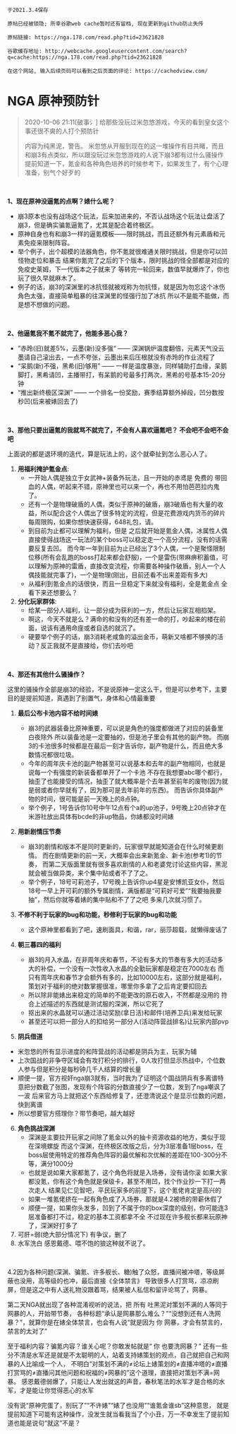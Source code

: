 ```
于2021.3.4保存

原帖已经被锁隐; 所幸谷歌web cache暂时还有留档, 现在更新到github防止失传

原帖链接: https://nga.178.com/read.php?tid=23621828

谷歌缓存地址: http://webcache.googleusercontent.com/search?q=cache:https://nga.178.com/read.php?tid=23621828

在这个网站, 输入后续页码可以看到之后页面的评论: https://cachedview.com/
```



# NGA 原神预防针

> 2020-10-06 21:11[破事氵] 给那些没玩过米忽悠游戏，今天的看到皇女这个事还很不爽的人打个预防针 
>
> 内容为纯黑泥，警告。 米忽悠从开服到现在的这一堆操作有目共睹，而且和崩3有点类似，所以跟没玩过米忽悠游戏的人说下崩3都有过什么骚操作 提前知道一下，氪金和各种角色培养的时候参考下，如果发生了，有个心理准备，别气个好歹的  

<br>

**1、现在原神没逼氪的点啊？婊什么呢？** 

- 崩3原本也没有战场这个玩法，后来加进来的，不否认战场这个玩法让盘活了崩3，但是确实骗氪逼氪了，尤其是配合着终极区。 
- 原神自身也有和崩3一样的逼氪模板——限时挑战，而且还额外有元素盾和元素免疫来限制阵容。
- 举个例子，出个超模的法器角色，你不氪就很难通关限时挑战，但是你可以凹怪物走位和暴击 结果你氪完了之后的下个版本，限时挑战的怪全部都是对应的免疫史莱姆，下一代版本之子就来了 等转完一轮回来，数值早就爆炸了，你也玩了很久早就麻木了。
- 例子的话，崩3的深渊里的冰抗怪就被戏称为勿抗怪，就是因为勿忘这个冰伤角色太强，直接简单粗暴的往深渊里的怪强行加了冰抗 所以不是能不能做，而是想不想做的问题。  

<br>

**2、他逼氪我不氪不就完了，他能多恶心我？** 

- ”赤玲(旧)就差5%，云墨(新)没多强“ —— 深渊锅炉温度翻倍，元素天气没云墨请自己滚出去，一点不夸张，云墨出来后压根就没有赤玲的作业流程了 
- “呆鹅(新)不强，黑希(旧)够用” —— 一样是温度暴涨，同样辅助打血缘，呆鹅脚打，黑希请凹，主播带打，有呆鹅的号最多打两次，黑希的号基本15-20分钟 
- “推出新终极区深渊” —— 一个排名一份奖励，赛季结算额外掉段，凹分数按秒凹(后来被婊回去了)  

<br>

**3、那他只要出逼氪的我就骂不就完了，不会有人喜欢逼氪吧？ 不会吧不会吧不会吧** 

上面说的都是退环境的迭代，算是玩法上的，这个就牵扯到怎么恶心人了。 

1. **用福利掩护氪金点**: 
    - 一开始人偶是独立于女武神+装备外玩法，且一开始的赤鸢是 免费的 带回血的人偶，听起来不错，原神里也可以来一个，再也不用怕芭芭拉内鬼了。 
    - 还有一个是物理破盾的人偶，类似于原神的破盾，崩3破盾也有大量的收益，所以配合这个人偶出了很多特定的流程，但是花费游戏内货币的碎片每周限购，如果你想快速获得，648礼包，请。 
    - 到目前为止都可以理解为福利，但是 之后就开始是氪金人偶，冰属性人偶直接使得战场这一玩法的某个boss可以稳定走一个高分流程，没有的话需要反复去凹。 而今年一年到目前为止已经出了3个人偶，一个是聚怪限制位移(所有会乱跑的boss打起来都会舒服)，一个是雷伤(带麻痹积蓄值，可以理解为原神的雷盾，直接改变流程，你需要各种操作破盾，别人一个人偶技能就完事了)，一个是物理(刚出，目前还看不出来差距有多大) 
    - 从福利到氪金点的话很快，而且一旦稳定下来就没有福利，全是氪金点 全看下来还想要么？ 
2. **分化玩家群体**: 
	- 给某一部分人福利，让一部分成为获利的一方，然后让玩家互相掐架。 
	- 啊这，今天不就是么？满命的和没有的还有差一命的打，吵起来的楼在前面，说该有通用命座或者自选的就沉了。 
	- 硬要举个例子的话，崩3消耗老咸鱼的溢出金币，萌新又啥都不够换的活动？反正我就不是直接给，你们去吵吧

<br>

**4、那还有其他什么骚操作？** 

这里的骚操作全部是崩3的经验，不是说原神一定这么干，但是可以参考下，主要目的是提前知道，真遇到了别置气，身体和心情最重要 

1. **最后公布卡池内容不给时间婊** 
	- 崩3的武器装备比原神重要，可以说是角色的强度都做进了对应的装备里 白夜除外 所以装备池是一定要抽的，但是池子里会有其他的副产物。 而崩3的卡池很多时候都是在最后一刻才告诉你，副产物是什么，而且绝大多数情况都很垃圾。 
	- 今年的周年庆卡池的副产物甚至可以说基本和去年的副产物相同，也就是说每一个有强度的新装备都单开了一个卡池 不存在我想要abc哪个都行，抽歪了也能接受的情况，抽歪了就大概率是个去年甚至前年的废物(因为就是弱或者你早就有了，因为那可是去年前年的东西)。 而告诉你具体副产物的时间，很可能是前一天晚上的8点钟。 
	- 举个例子，1号告诉你10号中午12点有个a的up池子，9号晚上20点钟才在米游社放出具体有bcde的非up物品，你婊都没时间婊 

2. **用新剧情压节奏** 
	- 崩3的剧情和版本不是同时更新的，玩家很早就能知道会在什么时候更剧情。 而在剧情更新的前一天，大概率会出来新氪金、新卡池(参考1)的节奏， 而第二天版面里就有很多喜欢剧情的人和老婆党讨论这些内容，黑泥就会被当做异类，来个集中贴或者不了了之。 
	- 举个例子，18号可莉池子，17号晚上告诉你up4星是安博凯亚女仆，然后18号一早上开可莉的额外专属剧情，满版都是“可莉好可爱”“我要抽我要抽”，然后你就等着婊的集中贴和不了了之吧 多来几次就习惯了。 

3. **不修不利于玩家的bug和功能，秒修利于玩家的bug和功能** 
	- 这个原神里都看到了吧，速刷面具，和谐，rar，丽莎超载，就懒得废话了 

4. **朝三暮四的福利** 
	- 崩3的月入水晶，在非周年庆和春节，不论有多大的节奏有多大的活动多大的补偿，一个没有一次性收入水晶的全勤玩家都是稳定在7000左右 而只有周年庆和春节才会额外有多的，比如10000左右，这部分就是福利，策划对于福利的绝对数掌握很准，哪里你多拿了之后肯定要扣回去 
	- 所以除非能婊出来稳定的简单的不能更改的原石收入，不然都是没用的 符合上述描述的东西就是测试服的深渊，所以它死了 
	- 抠出来的水晶就可以通过活动奖励(拿日活)和邮件(培养卫兵)来发给玩家 
	- 甚至还可以把一部分人的扣给另一部分人(活动阵营战排名)让玩家内部pvp 

5. **阴兵借道** 
- 米忽悠的所有显示进度的和阵营战的活动都是阴兵为主，玩家为辅 
- 上次国战的非争夺区域会有攻打积分的排行，0人攻打但显示热战中，个位数人参与但是积分是每秒钟几千人结算的增长量 
- 顺便一提，官方视奸nga崩3就有，当时我为了证明这个国战阴兵有多离谱特意把分数截了张图，发现有个阵容的分数直接少了一位数，发到了nga嘲讽了一波 后来官方马上就把这个东西给修复了，还澄清说这个是显示位数的问题，快到离谱 
- 所以想要官方搭理你？带节奏吧，越大越好 

6. **角色挑战深渊** 
	- 深渊是主要拉开玩家之间除了氪金以外的抽卡资源收益的地方，类似于现在深境螺旋 而这个深渊，在终极区改版之后，分为3层准备1层boss，在boss层使用特定的推荐角色阵容的最优解和次优解的差距在100-300分不等，满分1000分 
	- 也就是说如果大家都氪了，这个角色将就是入场券，没有请你滚 如果大家都没氪，你有这个角色就是保级卡，甚至不用凹，找个作业抄一下打一两次走人 结果见仁见智吧，平民玩家多的前提下，这个氪佬肯定是高兴的 
	- 如果一堆氪佬挤在一起有角色成了入场券，那就是4.2被喷的带薪休假了 
	- 顺便一提，如果你头发多，凹到了不属于你的box深度的级别，你可能连3层准备都打不过，稳定的基本工资都拿不全 不过现在许多舰长都来玩原神了，深渊好打多了 
7. 可肝=弱(绝大部分情况下) 有争议，删了 
8. 水军洗白 感恩戴德、喂不饱的狼这种就不说了。 

<br>

4.2因为各种问题(深渊、骗氪、许多舰长、糖)触了众怒，直播间被冲塔，等级屏蔽也没用，高等级的也冲，最后直接《全体禁言》 导致很多人打赏骂，凉凉刷屏，但是这之中有人送礼物没跟着骂，结果被人私信和留评论骂了，网暴。 

第二天NGA就出现了各种混淆视听的说法，把 所有 吐黑泥对策划不满的人等同于网暴的人，开始带节奏， 各种标题“承认是网暴那么难么？”“没想到还有人洗网暴？”，就算你是在婊全体禁言，也会有人说“就是因为 你 网暴，才会有禁言的，禁言的太对了” 

至于福利内容？骗氪内容？谁关心呢？你敢发帖就是“ 你 也要洗网暴？” 还有一些分不清是水军还是就是不太聪明的人，站着支持婊策划的观点，自己就把自己和网暴的人比喻成一个人， 不明白“对策划不满的≠论坛上婊策划的≠直播冲塔的≠直播打赏骂的≠直播问其他问题和祝福的≠网暴的”这个道理，直接把对策划不满=网暴。 感恩戴德弱爆了，只能让人发出就这的声音，春秋笔法的水军才是合格的水军，才是能让你觉得恶心的水军  

没有说“原神完蛋了，别玩了”“不许婊”“婊了也没用”“谁氪金谁sb”这种意思， 就是提前知道下可能有这种操作，没发生就当看我当了个小丑，万一不幸发生了提前知道也能是说句“就这”不是？ 

